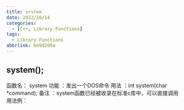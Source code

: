 ```yaml
---
title: srstem
date: 2022/10/14
categories:
  - [C++, Library-Functions]
tags:
  - Library-Functions
abbrlink: be9d209a
---
```



## system();
函数名： system
功能 ：发出一个DOS命令
用法 ：int system(char *command);
备注 ：system函数已经被收录在标准c库中，可以直接调用	 
用法例：
